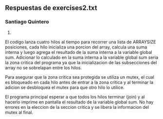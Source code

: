 ## Respuestas de exercises2.txt

### Santiago Quintero

1.
 El codigo lanza cuatro hilos al tiempo para recorrer una lista de ARRAYSIZE posiciones, cada hilo inicializa una porcion del array, calcula una suma interna y luego agrega el resultado de la suma interna a la variable global sum.
 Adicionar lo calculado en la suma interna a la variable global sum seria la zona critica del programa ya que la inicializacion de las subsecciones del array no se sobrelapan entre los hilos.

 Para asegurar que la zona critica sea protegida se utiliza un mutex, el cual es bloqueado en cada hilo antes de entrar a la zona critica y al terminar la adicion se desbloquea el mutex para que otro hilo lo utilice.

 El programa principal esperar a que todos los hilos terminar (join) y al hacerlo imprime en pantalla el resultado de la variable global sum. No hay errores en la eleccion de la seccion critica y se libera la informacion del mutex al final.

